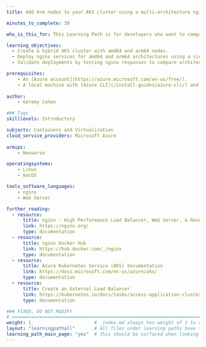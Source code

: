 ```yaml
---
title: Add Arm nodes to your AKS cluster using a multi-architecture nginx container image 

minutes_to_complete: 30

who_is_this_for: This Learning Path is for developers who want to compare the performance of amd64 and arm64 deployments by running nginx on a hybrid AKS cluster using a multi-architecture container image.

learning_objectives:
  - Create a hybrid AKS cluster with amd64 and arm64 nodes.
  - Deploy nginx services for amd64 and arm64 architectures using a single multi-architecture container image.
  - Validate deployments by testing nginx responses to compare architecture performance.

prerequisites:
    - An [Azure account](https://azure.microsoft.com/en-us/free/).
    - A local machine with [Azure CLI](/install-guides/azure-cli/) and [kubectl](/install-guides/kubectl/) installed.
   
author:
    - Geremy Cohen

### Tags
skilllevels: Introductory

subjects: Containers and Virtualization
cloud_service_providers: Microsoft Azure
    
armips:
    - Neoverse

operatingsystems:
    - Linux
    - macOS

tools_software_languages:
    - nginx
    - Web Server

further_reading:
  - resource:
      title: nginx - High Performance Load Balancer, Web Server, & Reverse Proxy
      link: https://nginx.org/
      type: documentation
  - resource:
      title: nginx Docker Hub
      link: https://hub.docker.com/_/nginx
      type: documentation
  - resource:
      title: Azure Kubernetes Service (AKS) documentation
      link: https://docs.microsoft.com/en-us/azure/aks/
      type: documentation
  - resource:
      title: Create an External Load Balancer 
      link: https://kubernetes.io/docs/tasks/access-application-cluster/create-external-load-balancer/
      type: documentation

### FIXED, DO NOT MODIFY
# ================================================================================
weight: 1                       # _index.md always has weight of 1 to order correctly
layout: "learningpathall"       # All files under learning paths have this same wrapper
learning_path_main_page: "yes"  # This should be surfaced when looking for related content. Only set for _index.md of learning path content.
---
```

